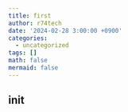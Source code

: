 ```yaml
---
title: first
author: r74tech
date: '2024-02-28 3:00:00 +0900'
categories:
  - uncategorized
tags: []
math: false
mermaid: false
---
```


## init
